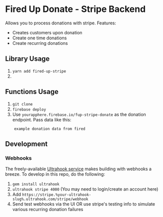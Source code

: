 # Fired Up Donate - Stripe Backend

Allows you to process donations with stripe. Features:

* Creates customers upon donation
* Create one time donations
* Create recurring donations

## Library Usage

1) `yarn add fired-up-stripe`
2)

## Functions Usage

1) `git clone`
2) `firebase deploy`
3) Use `yourapphere.firebase.io/fup-stripe-donate` as the donation endpoint. Pass data like this:

```
    example donation data from fired
```

## Development

### Webhooks

The freely-available [Ultrahook service](http://www.ultrahook.com/) makes building with webhooks a breeze. To develop in this repo, do the following:

1) `gem install ultrahook`
2) `ultrahook stripe 4000` (You may need to login/create an account here)
3) Add `https://stripe.%your-ultrahook-slug%.ultrahook.com/stripe/webhook`
4) Send test webhooks via the UI OR use stripe's testing info to simulate various recurring donation failures
